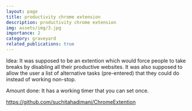 ```yaml
---
layout: page
title: productivity chrome extension
description: productivity chrome extension
img: assets/img/3.jpg
importance: 2
category: graveyard
related_publications: true
---
```


Idea: It was supposed to be an extention which would force people to take breaks by disabling all their productive websites.
It was also supposed to allow the user a list of alternative tasks (pre-entered) that they could do instead of working non-stop.

Amount done: It has a working timer that you can set once. 

https://github.com/suchitahadimani/ChromeExtention